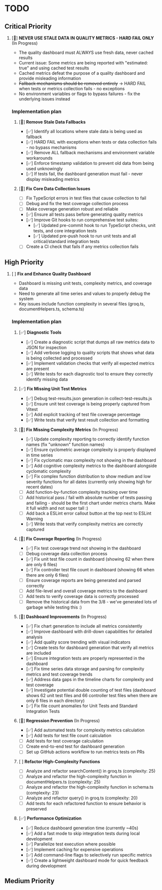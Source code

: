 # TODO

## Critical Priority
1. [🔄] **NEVER USE STALE DATA IN QUALITY METRICS - HARD FAIL ONLY** (In Progress)

    - The quality dashboard must ALWAYS use fresh data, never cached results
    - Current issue: Some metrics are being reported with "estimated: true" and using cached test results
    - Cached metrics defeat the purpose of a quality dashboard and provide misleading information
    - ~~Fallback mechanisms should be removed entirely~~ → HARD FAIL when tests or metrics collection fails - no exceptions
    - No environment variables or flags to bypass failures - fix the underlying issues instead

    ### Implementation plan
    1. [🔄] **Remove Stale Data Fallbacks**
         - [✅] Identify all locations where stale data is being used as fallback
         - [✅] HARD FAIL with exceptions when tests or data collection fails - no bypass mechanisms
         - [✅] Remove ALL fallback mechanisms and environment variable workarounds
         - [✅] Enforce timestamp validation to prevent old data from being used unknowingly
         - [✅] If tests fail, the dashboard generation must fail - never display misleading metrics
         
    2. [🔄] **Fix Core Data Collection Issues**
         - [ ] Fix TypeScript errors in test files that cause collection to fail
         - [ ] Debug and fix the test coverage collection process
         - [ ] Make coverage generation robust and reliable
         - [✅] Ensure all tests pass before generating quality metrics
         - [✅] Improve Git hooks to run comprehensive test suites:
              - [✅] Updated pre-commit hook to run TypeScript checks, unit tests, and core integration tests
              - [✅] Updated pre-push hook to run unit tests and all critical/standard integration tests
         - [ ] Create a CI check that fails if any metrics collection fails

## High Priority
1. [ ] **Fix and Enhance Quality Dashboard**

    - Dashboard is missing unit tests, complexity metrics, and coverage data
    - Need to generate all time series and values to properly debug the system
    - Key issues include function complexity in several files (groq.ts, documentHelpers.ts, schema.ts)

    ### Implementation plan
    1. [✅] **Diagnostic Tools**
         - [✅] Create a diagnostic script that dumps all raw metrics data to JSON for inspection
         - [✅] Add verbose logging to quality scripts that shows what data is being collected and processed
         - [✅] Implement validation checks that verify all expected metrics are present
         - [✅] Write tests for each diagnostic tool to ensure they correctly identify missing data

    2. [✅] **Fix Missing Unit Test Metrics**
         - [✅] Debug test-results.json generation in collect-test-results.js
         - [✅] Ensure unit test coverage is being properly captured from Vitest
         - [✅] Add explicit tracking of test file coverage percentage
         - [✅] Write tests that verify test result collection and formatting

    3. [🔄] **Fix Missing Complexity Metrics** (In Progress)
         - [✅] Update complexity reporting to correctly identify function names (fix "unknown" function names)
         - [✅] Ensure cyclometric average complexity is properly displayed in time series
         - [✅] Fix cyclomatic max complexity not showing in the dashboard
         - [✅] Add cognitive complexity metrics to the dashboard alongside cyclomatic complexity
         - [✅] Fix complex function distribution to show medium and low severity functions for all dates (currently only showing high for recent dates)
         - [ ] Add function-by-function complexity tracking over time
         - [ ] Add historical pass / fail with absolute number of tests passing and failing - should be the first chart under metrics charts. Make it full width and not super tall :)
         - [ ] Add back a ESLint error callout button at the top next to ESLint Warning
         - [✅] Write tests that verify complexity metrics are correctly captured

    4. [🔄] **Fix Coverage Reporting** (In Progress)
         - [✅] Fix test coverage trend not showing in the dashboard
         - [ ] Debug coverage data collection process
         - [✅] Fix unit test file count in dashboard (showing 62 when there are only 6 files)
         - [✅] Fix controller test file count in dashboard (showing 66 when there are only 6 files)
         - [ ] Ensure coverage reports are being generated and parsed correctly
         - [ ] Add file-level and overall coverage metrics to the dashboard
         - [ ] Add tests to verify coverage data is correctly processed
         - [ ] Remove the historical data from the 3/8 - we've generated lots of garbage while testing this :)

    5. [🔄] **Dashboard Improvements** (In Progress)
         - [✅] Fix chart generation to include all metrics consistently
         - [✅] Improve dashboard with drill-down capabilities for detailed analysis
         - [✅] Add quality score trending with visual indicators
         - [✅] Create tests for dashboard generation that verify all metrics are included
         - [✅] Ensure integration tests are properly represented in the dashboard
         - [✅] Fix time series data storage and parsing for complexity metrics and test coverage trends
         - [✅] Address data gaps in the timeline charts for complexity and test coverage
         - [✅] Investigate potential double counting of test files (dashboard shows 62 unit test files and 66 controller test files when there are only 6 files in each directory)
         - [✅] Fix file count anomalies for Unit Tests and Standard Integration Tests

    6. [🔄] **Regression Prevention** (In Progress)
         - [✅] Add automated tests for complexity metrics calculation
         - [✅] Add tests for test file count calculation
         - [ ] Add tests for test coverage calculation
         - [ ] Create end-to-end test for dashboard generation
         - [ ] Set up GitHub actions workflow to run metrics tests on PRs

    7. [ ] **Refactor High-Complexity Functions**
         - [ ] Analyze and refactor searchContent() in groq.ts (complexity: 25)
         - [ ] Analyze and refactor the high-complexity function in documentHelpers.ts (complexity: 25)
         - [ ] Analyze and refactor the high-complexity function in schema.ts (complexity: 23)
         - [ ] Analyze and refactor query() in groq.ts (complexity: 20)
         - [ ] Add tests for each refactored function to ensure behavior is preserved

    8. [✅] **Performance Optimization**
         - [✅] Reduce dashboard generation time (currently ~40s)
         - [✅] Add a fast mode to skip integration tests during local development
         - [✅] Parallelize test execution where possible
         - [✅] Implement caching for expensive operations
         - [✅] Add command-line flags to selectively run specific metrics
         - [✅] Create a lightweight dashboard mode for quick feedback during development

## Medium Priority

